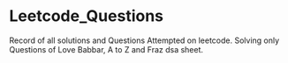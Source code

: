  # Leetcode_Questions
Record of all solutions and Questions Attempted on leetcode.
Solving only Questions of Love Babbar, A to Z and  Fraz dsa sheet.    
 
  
 
